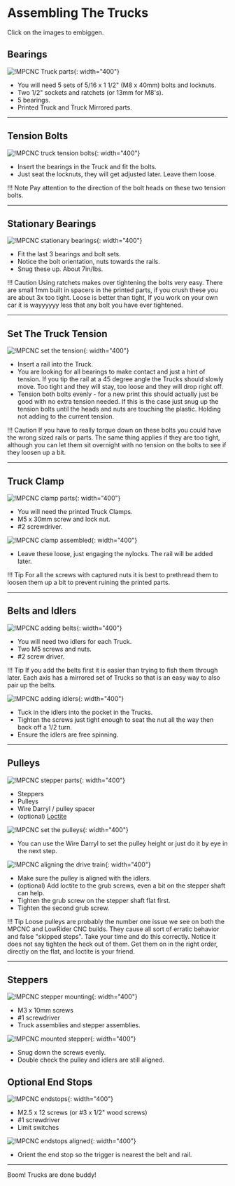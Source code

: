 # Assembling The Trucks

Click on the images to embiggen.

## Bearings
![!MPCNC Truck parts](https://www.v1engineering.com/wp-content/uploads/2020/06/TParts-scaled.jpg){: width="400"}

* You will need 5 sets of 5/16 x 1 1/2" (M8 x 40mm) bolts and locknuts.
* Two 1/2" sockets and ratchets (or 13mm for M8's).
* 5 bearings.
* Printed Truck and Truck Mirrored parts.

___

## Tension Bolts
![!MPCNC truck tension bolts](https://www.v1engineering.com/wp-content/uploads/2020/06/Tension-scaled.jpg){: width="400"}

* Insert the bearings in the Truck and fit the bolts.
* Just seat the locknuts, they will get adjusted later. Leave them loose.

!!! Note
    Pay attention to the direction of the bolt heads on these two tension bolts.

___

## Stationary Bearings
![!MPCNC stationary bearings](https://www.v1engineering.com/wp-content/uploads/2020/06/AllBearings-scaled.jpg){: width="400"}

* Fit the last 3 bearings and bolt sets.
* Notice the bolt orientation, nuts towards the rails.
* Snug these up. About 7in/lbs.

!!! Caution
    Using ratchets makes over tightening the bolts very easy. There are small 1mm built in spacers in the printed parts, if you crush these you are about 3x too tight. Loose is better than tight, If you work on your own car it is wayyyyyy less that any bolt you have ever tightened.
___

## Set The Truck Tension
![!MPCNC set the tension](https://www.v1engineering.com/wp-content/uploads/2020/06/Set-Tension-scaled.jpg){: width="400"}

* Insert a rail into the Truck.
* You are looking for all bearings to make contact and just a hint of tension. If you tip the rail at a 45 degree angle the Trucks should slowly move. Too tight and they will stay, too loose and they will drop right off.
* Tension both bolts evenly - for a new print this should actually just be good with no extra tension needed. If this is the case just snug up the tension bolts until the heads and nuts are touching the plastic. Holding not adding to the current tension.

!!! Caution
       If you have to really torque down on these bolts you could have the wrong sized rails or parts. The same thing applies if they are too tight, although you can let them sit overnight with no tension on the bolts to see if they loosen up a bit.
___

## Truck Clamp
![!MPCNC clamp parts](https://www.v1engineering.com/wp-content/uploads/2020/06/Addclamp-scaled.jpg){: width="400"}

* You will need the printed Truck Clamps.
* M5 x 30mm screw and lock nut.
* \#2 screwdriver.

![!MPCNC clamp assembled](https://www.v1engineering.com/wp-content/uploads/2020/06/Looseclamp-scaled.jpg){: width="400"}

* Leave these loose, just engaging the nylocks. The rail will be added later.


!!! Tip
       For all the screws with captured nuts it is best to prethread them to loosen them up a bit to prevent ruining the printed parts.

___

## Belts and Idlers
![!MPCNC adding belts](https://www.v1engineering.com/wp-content/uploads/2020/06/Add-Belt-scaled.jpg){: width="400"}

* You will need two idlers for each Truck.
* Two M5 screws and nuts.
* \#2 screw driver.

!!! Tip
    If you add the belts first it is easier than trying to fish them through later. Each axis has a mirrored set of Trucks so that is an easy way to also pair up the belts.


![!MPCNC adding idlers](https://www.v1engineering.com/wp-content/uploads/2020/06/Idlers-scaled.jpg){: width="400"}

* Tuck in the idlers into the pocket in the Trucks.
* Tighten the screws just tight enough to seat the nut all the way then back off a 1/2 turn.
* Ensure the idlers are free spinning.

___

## Pulleys
![!MPCNC stepper parts](https://www.v1engineering.com/wp-content/uploads/2020/06/Pulley1-scaled.jpg){: width="400"}

* Steppers
* Pulleys
* Wire Darryl / pulley spacer
* (optional) [Loctite](https://shop.v1engineering.com/collections/miscellaneous/products/0-5ml-threadlocker-242)

![!MPCNC set the pulleys](https://www.v1engineering.com/wp-content/uploads/2020/06/Pulley2-scaled.jpg){: width="400"}

* You can use the Wire Darryl to set the pulley height or just do it by eye in the next step.

![!MPCNC aligning the drive train](https://www.v1engineering.com/wp-content/uploads/2020/06/Pulley-3.jpg){: width="400"}

* Make sure the pulley is aligned with the idlers.
* (optional) Add loctite to the grub screws, even a bit on the stepper shaft can help.
* Tighten the grub screw on the stepper shaft flat first.
* Tighten the second grub screw.

!!! Tip
    Loose pulleys are probably the number one issue we see on both the MPCNC and LowRider CNC builds. They cause all sort of erratic behavior and false "skipped steps". Take your time and do this correctly. Notice it does not say tighten the heck out of them. Get them on in the right order, directly on the flat, and loctite is your friend.

___


## Steppers
![!MPCNC stepper mounting](https://www.v1engineering.com/wp-content/uploads/2020/06/truckstepper-scaled.jpg){: width="400"}

* M3 x 10mm screws
* \#1 screwdriver
* Truck assemblies and stepper assemblies.

![!MPCNC mounted stepper](https://www.v1engineering.com/wp-content/uploads/2020/06/Truckstepper2-scaled.jpg){: width="400"}

* Snug down the screws evenly.
* Double check the pulley and idlers are still aligned.

## Optional End Stops
![!MPCNC endstops](https://www.v1engineering.com/wp-content/uploads/2020/06/Endstop-scaled.jpg){: width="400"}

* M2.5 x 12 screws (or #3 x 1/2" wood screws)
* \#1 screwdriver
* Limit switches

![!MPCNC endstops aligned](https://www.v1engineering.com/wp-content/uploads/2020/06/endstop2-scaled.jpg){: width="400"}

* Orient the end stop so the trigger is nearest the belt and rail.

___

Boom! Trucks are done buddy!
